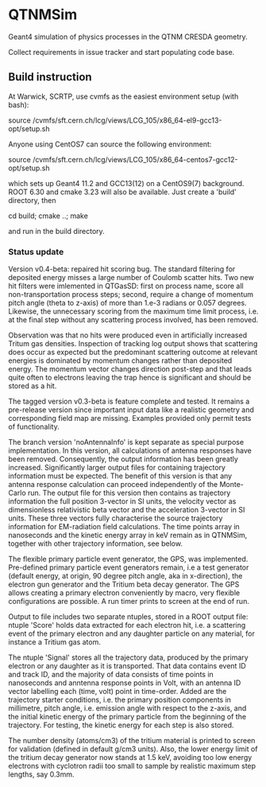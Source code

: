 
# QTNMSim
Geant4 simulation of physics processes in the QTNM CRESDA geometry.

Collect requirements in issue tracker and start populating code base.

## Build instruction

At Warwick, SCRTP, use cvmfs as the easiest environment setup (with bash):

source /cvmfs/sft.cern.ch/lcg/views/LCG_105/x86_64-el9-gcc13-opt/setup.sh

Anyone using CentOS7 can source the following environment:

source /cvmfs/sft.cern.ch/lcg/views/LCG_105/x86_64-centos7-gcc12-opt/setup.sh

which sets up Geant4 11.2 and GCC13(12) on a CentOS9(7) background. ROOT 6.30 and cmake 3.23 will also be available. Just create a 'build' directory, then 

cd build; cmake ..; make

and run in the build directory.

### Status update

Version v0.4-beta: repaired hit scoring bug. The standard filtering for deposited energy misses a large number of
Coulomb scatter hits. Two new hit filters were imlemented in QTGasSD: first on process name, score all
non-transportation process steps; second, require a change of momentum pitch angle (theta to z-axis) of more than
1.e-3 radians or 0.057 degrees. Likewise, the unnecessary scoring from the maximum time limit process, i.e. at
the final step without any scattering process involved, has been removed.

Observation was that no hits were produced even in artificially increased Tritum gas densities. Inspection of
tracking log output shows that scattering does occur as expected but the predominant scattering outcome at
relevant energies is dominated by momentum changes rather than deposited energy. The momentum vector changes
direction post-step and that leads quite often to electrons leaving the trap hence is significant and should be
stored as a hit.

The tagged version v0.3-beta is feature complete and tested. It remains a pre-release version since important
input data like a realistic geometry and corresponding field map are missing. Examples provided only permit
tests of functionality.

The branch version 'noAntennaInfo' is kept separate as special purpose implementation. In this version, 
all calculations of antenna responses have been removed. Consequently, the output information has been greatly
increased. Significantly larger output files for containing trajectory information must be expected. The benefit
of this version is that any antenna response calculation can proceed independently of the Monte-Carlo run. The output file
for this version then contains as trajectory information the full position 3-vector in SI units, the velocity vector
as dimensionless relativistic beta vector and the acceleration 3-vector in SI units. These three vectors fully characterise
the source trajectory information for EM-radiation field calculations. The time points array in nanoseconds and the
kinetic energy array in keV remain as in QTNMSim, together with other trajectory information, see below.

The flexible primary particle event generator, the GPS, was implemented. Pre-defined primary particle event generators 
remain, i.e a test generator 
(default energy, at origin, 90 degree pitch angle, aka in x-direction), the electron gun generator and the Tritium beta decay generator.
The GPS allows creating a primary electron conveniently by macro, very flexible configurations are possible.
A run timer prints to screen at the end of run.

Output to file includes two separate ntuples, stored in a ROOT output file: ntuple 'Score' holds 
data extracted for each electron hit, i.e. a scattering event of the primary electron and any daughter particle on any 
material, for instance a Tritium gas atom.

The ntuple 'Signal' stores all the trajectory data, produced by the primary electron or any daughter as it is transported. 
That data contains event ID and track ID, and the majority of data consists of time points in nanoseconds and 
anntenna response points in Volt, with an antenna ID vector labelling each (time, volt) point in time-order. Added are the 
trajectory starter conditions, i.e. the primary position components in millimetre, pitch angle, 
i.e. emission angle with respect to the z-axis, and the initial kinetic energy of the primary particle from the beginning of 
the trajectory. For testing, the kinetic energy for each step is also stored.

The number density (atoms/cm3) of the tritium material is printed to screen for validation (defined in default g/cm3 units). 
Also, the lower energy limit of the tritium decay generator now stands at 1.5 keV, avoiding too low energy electrons with 
cyclotron radii too small to sample by realistic maximum step lengths, say 0.3mm.

